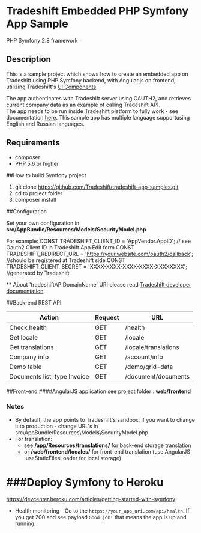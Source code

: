 # Tradeshift Embedded PHP Symfony App Sample 

PHP Symfony 2.8 framework

## Description
This is a sample project which shows how to create an embedded app on Tradeshift using PHP Symfony backend, with Angular.js on frontend, utilizing Tradeshift's [UI Components](http://ui.tradeshift.com).

The app authenticates with Tradeshift server using OAUTH2, and retrieves current company data as an example of calling Tradeshift API.  
The app needs to be run inside Tradeshift platform to fully work - see documentation [here](http://apps.tradeshift.com/documentation). 
This sample app has multiple language supportusing English and Russian languages. 

## Requirements

- composer
- PHP 5.6 or higher

##How to build Symfony project

1. git clone https://github.com/Tradeshift/tradeshift-app-samples.git
2. cd to project folder
3. composer install

##Configuration

Set your own configuration in **src/AppBundle/Resources/Models/SecurityModel.php**

For example:
    CONST TRADESHIFT_CLIENT_ID = 'AppVendor.AppID';  // see Oauth2 Client ID in Tradeshift App Edit form
    CONST TRADESHIFT_REDIRECT_URL = 'https://your.website.com/oauth2/callback';  //should be registered at Tradeshift side
    CONST TRADESHIFT_CLIENT_SECRET = 'XXXX-XXXX-XXXX-XXXX-XXXXXXXX'; //generated by Tradeshift 

** About 'tradeshiftAPIDomainName' URI please read [Tradeshift developer documentation](http://apps.tradeshift.com/developers/documentation/).

##Back-end REST API

Action          | Request   | URL
--------------- | --------- | ----------------
Check health      |   GET     | /health
Get locale      |   GET     | /locale
Get translations      |   GET     | /locale/translations
Company info    |   GET     | /account/info
Demo table      |   GET     | /demo/grid-data
Documents list, type Invoice     |   GET     | /document/documents

##Front-end
####AngularJS application
see project folder : **web/frontend**

### Notes
- By default, the app points to Tradeshift's sandbox, if you want to change it to production - 
change URL's in src\AppBundle\Resources\Models\SecurityModel.php
- For translation:
  - see **/app/Resources/translations/** for back-end storage translation
  - or **/web/frontend/locales/** for front-end translation (use AngularJS .useStaticFilesLoader for local storage)


###Deploy Symfony to Heroku
==================
https://devcenter.heroku.com/articles/getting-started-with-symfony

- Health monitoring - Go to the  `https://your_app_uri.com/api/health`.  If you get 200 and see payload `Good job!` that means the app is up and running.